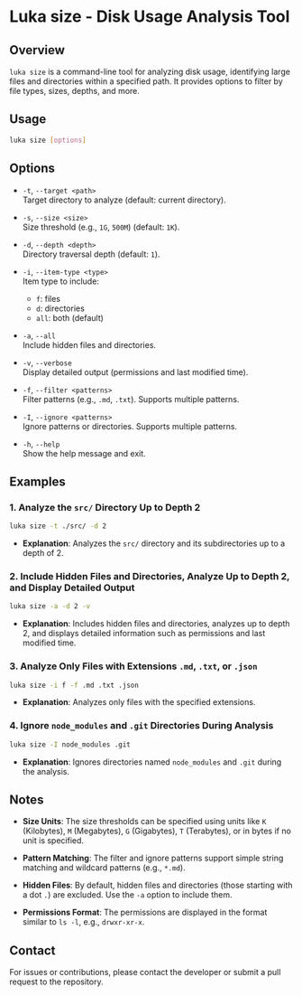 # Luka size - Disk Usage Analysis Tool

## Overview

`luka size` is a command-line tool for analyzing disk usage, identifying large files and directories within a specified path. It provides options to filter by file types, sizes, depths, and more.

## Usage

```bash
luka size [options]
```

## Options

- `-t`, `--target <path>`  
  Target directory to analyze (default: current directory).

- `-s`, `--size <size>`  
  Size threshold (e.g., `1G`, `500M`) (default: `1K`).

- `-d`, `--depth <depth>`  
  Directory traversal depth (default: `1`).

- `-i`, `--item-type <type>`  
  Item type to include:
  - `f`: files
  - `d`: directories
  - `all`: both (default)

- `-a`, `--all`  
  Include hidden files and directories.

- `-v`, `--verbose`  
  Display detailed output (permissions and last modified time).

- `-f`, `--filter <patterns>`  
  Filter patterns (e.g., `.md`, `.txt`). Supports multiple patterns.

- `-I`, `--ignore <patterns>`  
  Ignore patterns or directories. Supports multiple patterns.

- `-h`, `--help`  
  Show the help message and exit.

## Examples

### 1. Analyze the `src/` Directory Up to Depth 2

```bash
luka size -t ./src/ -d 2
```

- **Explanation**: Analyzes the `src/` directory and its subdirectories up to a depth of 2.

### 2. Include Hidden Files and Directories, Analyze Up to Depth 2, and Display Detailed Output

```bash
luka size -a -d 2 -v
```

- **Explanation**: Includes hidden files and directories, analyzes up to depth 2, and displays detailed information such as permissions and last modified time.

### 3. Analyze Only Files with Extensions `.md`, `.txt`, or `.json`

```bash
luka size -i f -f .md .txt .json
```

- **Explanation**: Analyzes only files with the specified extensions.

### 4. Ignore `node_modules` and `.git` Directories During Analysis

```bash
luka size -I node_modules .git
```

- **Explanation**: Ignores directories named `node_modules` and `.git` during the analysis.

## Notes

- **Size Units**: The size thresholds can be specified using units like `K` (Kilobytes), `M` (Megabytes), `G` (Gigabytes), `T` (Terabytes), or in bytes if no unit is specified.

- **Pattern Matching**: The filter and ignore patterns support simple string matching and wildcard patterns (e.g., `*.md`).

- **Hidden Files**: By default, hidden files and directories (those starting with a dot `.`) are excluded. Use the `-a` option to include them.

- **Permissions Format**: The permissions are displayed in the format similar to `ls -l`, e.g., `drwxr-xr-x`.

## Contact

For issues or contributions, please contact the developer or submit a pull request to the repository.
